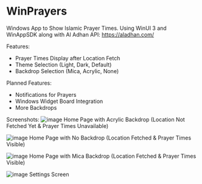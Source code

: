 # WinPrayers

Windows App to Show Islamic Prayer Times.
Using WinUI 3 and WinAppSDK along with Al Adhan API: https://aladhan.com/

Features:
- Prayer Times Display after Location Fetch
- Theme Selection (Light, Dark, Default)
- Backdrop Selection (Mica, Acrylic, None)

Planned Features:
- Notifications for Prayers
- Windows Widget Board Integration
- More Backdrops

Screenshots:
![image](https://github.com/user-attachments/assets/de77aeab-cabe-4502-accb-8deac6614d57)
Home Page with Acrylic Backdrop (Location Not Fetched Yet & Prayer Times Unavailable)

![image](https://github.com/user-attachments/assets/cfa4a67b-2088-41c4-b884-e1b4bcfbdbe3)
Home Page with No Backdrop (Location Fetched & Prayer Times Visible)

![image](https://github.com/user-attachments/assets/678b333a-1115-44f3-aa6f-aeb7bab21eda)
Home Page with Mica Backdrop (Location Fetched & Prayer Times Visible)

![image](https://github.com/user-attachments/assets/a48dbeda-3c76-4f8f-8e6e-caed74c7829a)
Settings Screen
